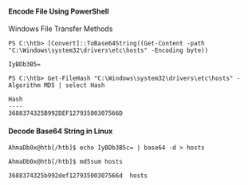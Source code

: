 #### Encode File Using PowerShell

Windows File Transfer Methods
```powershell-session
PS C:\htb> [Convert]::ToBase64String((Get-Content -path "C:\Windows\system32\drivers\etc\hosts" -Encoding byte))

IyBDb3B5=

PS C:\htb> Get-FileHash "C:\Windows\system32\drivers\etc\hosts" -Algorithm MD5 | select Hash

Hash
----
3688374325B992DEF12793500307566D
```

#### Decode Base64 String in Linux
```shell-session
AhmaDb0x@htb[/htb]$ echo IyBDb3B5c= | base64 -d > hosts
```

```shell-session
AhmaDb0x@htb[/htb]$ md5sum hosts 

3688374325b992def12793500307566d  hosts
```

